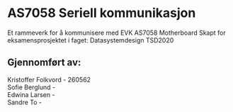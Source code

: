 # AS7058 Seriell kommunikasjon
Et rammeverk for å kommunisere med EVK AS7058 Motherboard 
Skapt for eksamensprosjektet i faget: Datasystemdesign TSD2020
## Gjennomført av:
Kristoffer Folkvord - 260562 <br/>
Sofie Berglund - <br/>
Edwina Larsen - <br/>
Sandre To - 
